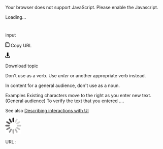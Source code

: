 Your browser does not support JavaScript. Please enable the Javascript.

Loading...

# 

input

![Copy URL](input_files/Copy.png)
Copy URL

![Download](input_files/Download.png)

Download topic

Don't use as a verb. Use *enter* or another appropriate verb instead. 

In content for a general audience, don't use as a noun.

Examples
Existing characters move to the right as you enter new text. 
(General audience) To verify the text that you entered ….

See also [Describing interactions with UI](https://worldready.cloudapp.net/Styleguide/Read?id=2700&topicid=26472)

![In progress](input_files/activity-large.gif)

URL :
